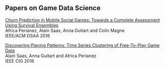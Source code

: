 ## Papers on Game Data Science

[Churn Prediction in Mobile Social Games: Towards a Complete Assessment Using Survival Ensembles](https://github.com/alainsaas/papers/blob/master/Churn%20Prediction%20in%20Mobile%20Games%20Using%20Survival%20Ensembles.pdf)  
Africa Perianez, Alain Saas, Anna Guitart and Colin Magne  
IEEE/ACM DSAA 2016

[Discovering Playing Patterns: Time Series Clustering of Free-To-Play Game Data](https://github.com/alainsaas/papers/blob/master/Clustering%20of%20Time%20Series%20from%20Free-To-Play%20Games.pdf)  
Alain Saas, Anna Guitart and Africa Perianez  
IEEE CIG 2016
